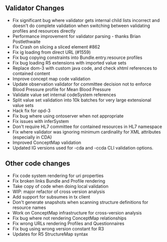 ## Validator Changes

* Fix significant bug where validator gets internal child lists incorrect and doesn't do complete validation when switching between validating profiles and resources directly
* Performance improvement for validator parsing - thanks Brian Postlethwaite
* Fix Crash on slicing a sliced element #862
* Fix ig loading from direct URL (#1559)
* Fix bug copying constraints into Bundle.entry.resource profiles
* Fix bug loading R5 extensions with imported value sets
* Replace dom-3 with custom java code, and check xhtml references to contained content
* Improve concept map code validation
* Update observation validator for committee decision not to enforce Blood Pressure profile for Mean Blood Pressure
* Validate value set internal codeSystem references
* Split value set validation into 10k batches for very large extensional value sets
* Hack fix for opd-3
* Fix bug where using ontoserver when not appropriate
* Fix issues with inferSystem
* Don't require HL7 committee for contained resources in HL7 namespace
* Fix where validator was ignoring minimum cardinality for XML attributes (especially in CDA)
* Improved ConceptMap validation
* Updated IG versions used for -cda and -ccda CLI validation options.

## Other code changes

* Fix code system rendering for uri properties
* Fix broken links Bundle and Profile rendering
* Take copy of code when doing local validation
* WIP: major refactor of cross version analysis
* Add support for subsumes in tx client
* Don't generate snapshots when scanning structure definitions for resource names
* Work on ConceptMap infrastructure for cross-version analysis
* Fix bug where not rendering ConceptMap relationships
* Fix wrong URLs rendering Profiles and Questionnaires
* Fix bug using wrong version constant for R3
* Updates for R5 StructureMap syntax

